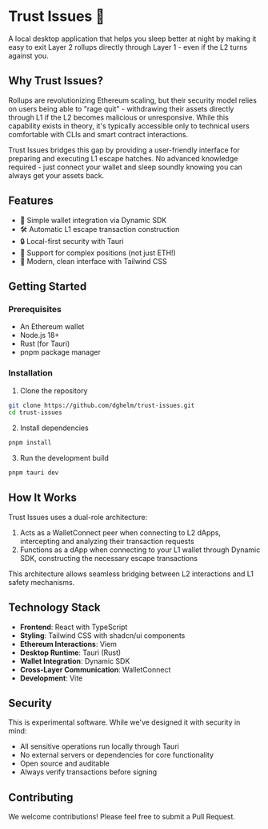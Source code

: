 # Trust Issues 🚪

A local desktop application that helps you sleep better at night by making it easy to exit Layer 2 rollups directly through Layer 1 - even if the L2 turns against you.

## Why Trust Issues?

Rollups are revolutionizing Ethereum scaling, but their security model relies on users being able to "rage quit" - withdrawing their assets directly through L1 if the L2 becomes malicious or unresponsive. While this capability exists in theory, it's typically accessible only to technical users comfortable with CLIs and smart contract interactions.

Trust Issues bridges this gap by providing a user-friendly interface for preparing and executing L1 escape hatches. No advanced knowledge required - just connect your wallet and sleep soundly knowing you can always get your assets back.

## Features

- 🔌 Simple wallet integration via Dynamic SDK
- 🛠️ Automatic L1 escape transaction construction
- 🔒 Local-first security with Tauri
- 🎯 Support for complex positions (not just ETH!)
- 📱 Modern, clean interface with Tailwind CSS

## Getting Started

### Prerequisites

- An Ethereum wallet
- Node.js 18+
- Rust (for Tauri)
- pnpm package manager

### Installation

1. Clone the repository
```bash
git clone https://github.com/dghelm/trust-issues.git
cd trust-issues
```

2. Install dependencies
```bash
pnpm install
```

3. Run the development build
```bash
pnpm tauri dev
```

## How It Works

Trust Issues uses a dual-role architecture:

1. Acts as a WalletConnect peer when connecting to L2 dApps, intercepting and analyzing their transaction requests
2. Functions as a dApp when connecting to your L1 wallet through Dynamic SDK, constructing the necessary escape transactions

This architecture allows seamless bridging between L2 interactions and L1 safety mechanisms.

## Technology Stack

- **Frontend**: React with TypeScript
- **Styling**: Tailwind CSS with shadcn/ui components
- **Ethereum Interactions**: Viem
- **Desktop Runtime**: Tauri (Rust)
- **Wallet Integration**: Dynamic SDK
- **Cross-Layer Communication**: WalletConnect
- **Development**: Vite

## Security

This is experimental software. While we've designed it with security in mind:
- All sensitive operations run locally through Tauri
- No external servers or dependencies for core functionality
- Open source and auditable
- Always verify transactions before signing

## Contributing

We welcome contributions! Please feel free to submit a Pull Request.